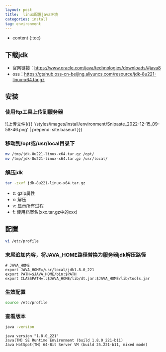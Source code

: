 ```yaml
---
layout: post
title:  linux配置java环境
categories: install
tag: environment
---
```



* content
{:toc}


## 下载jdk

- 官网链接：<a href="https://www.oracle.com/java/technologies/downloads/#java8" target="_blank">https://www.oracle.com/java/technologies/downloads/#java8</a>
- oss：<a href="https://gtahub.oss-cn-beijing.aliyuncs.com/resource/jdk-8u221-linux-x64.tar.gz" target="_blank">https://gtahub.oss-cn-beijing.aliyuncs.com/resource/jdk-8u221-linux-x64.tar.gz</a>

## 安装

### 使用ftp工具上传到服务器

![上传文件]({{ '/styles/images/install/environment/Snipaste_2022-12-15_09-58-46.png' | prepend: site.baseurl  }})

### 移动到/opt或/usr/local目录下

```sh
mv /tmp/jdk-8u221-linux-x64.tar.gz /opt/
mv /tmp/jdk-8u221-linux-x64.tar.gz /usr/local/
```


### 解压jdk

```sh
tar -zxvf jdk-8u221-linux-x64.tar.gz
```

- z: gzip属性
- x: 解压
- v: 显示所有过程
- f: 使用档案名(xxx.tar.gz中的xxx)


## 配置

```sh
vi /etc/profile
```

### 末尾追加内容，将JAVA_HOME路径替换为服务器jdk解压路径

```text
# JAVA_HOME
export JAVA_HOME=/usr/local/jdk1.8.0_221
export PATH=$JAVA_HOME/bin:$PATH
export CLASSPATH=.:$JAVA_HOME/lib/dt.jar:$JAVA_HOME/lib/tools.jar
```

### 生效配置

```sh
source /etc/profile
```

### 查看版本

```sh
java -version
```

```text
java version "1.8.0_221"
Java(TM) SE Runtime Environment (build 1.8.0_221-b11)
Java HotSpot(TM) 64-Bit Server VM (build 25.221-b11, mixed mode)
```